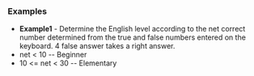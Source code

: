 ### Examples

* __Example1__ - Determine the English level according to the net correct number determined from the true and false numbers entered on the keyboard. 4 false answer takes a right answer.
* net < 10 -- Beginner
* 10 <= net < 30 -- Elementary
